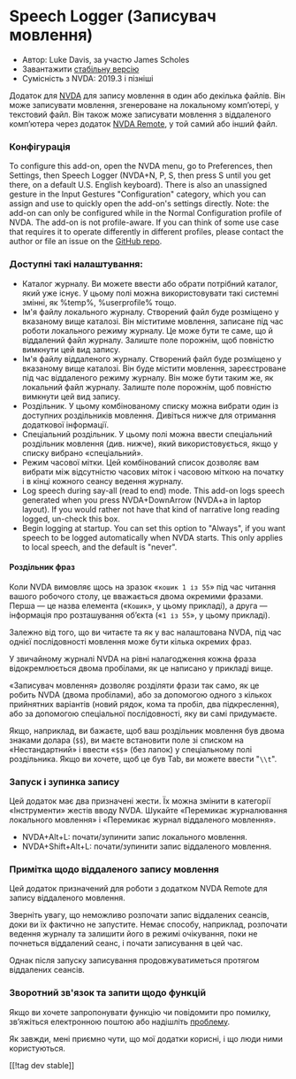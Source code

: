 # Speech Logger (Записувач мовлення) #

* Автор: Luke Davis, за участю James Scholes
* Завантажити [стабільну версію][1]
* Сумісність з NVDA: 2019.3 і пізніші

Додаток для [NVDA](https://nvaccess.org/) для запису мовлення в один або
декілька файлів. Він може записувати мовлення, згенероване на локальному
комп’ютері, у текстовий файл. Він також може записувати мовлення з
віддаленого комп’ютера через додаток [NVDA Remote](https://nvdaremote.com/),
у той самий або інший файл.

### Конфігурація

To configure this add-on, open the NVDA menu, go to Preferences, then
Settings, then Speech Logger (NVDA+N, P, S, then press S until you get
there, on a default U.S. English keyboard).  There is also an unassigned
gesture in the Input Gestures "Configuration" category, which you can assign
and use to quickly open the add-on's settings directly.  Note: the add-on
can only be configured while in the Normal Configuration profile of NVDA.
The add-on is not profile-aware.  If you can think of some use case that
requires it to operate differently in different profiles, please contact the
author or file an issue on the [GitHub repo][2].

### Доступні такі налаштування:

* Каталог журналу. Ви можете ввести або обрати потрібний каталог, який уже
  існує. У цьому полі можна використовувати такі системні змінні, як %temp%,
  %userprofile% тощо.
* Ім'я файлу локального журналу. Створений файл буде розміщено у вказаному
  вище каталозі. Він міститиме мовлення, записане під час роботи локального
  режиму журналу. Це може бути те саме, що й віддалений файл
  журналу. Залиште поле порожнім, щоб повністю вимкнути цей вид запису.
* Ім'я файлу віддаленого журналу. Створений файл буде розміщено у вказаному
  вище каталозі. Він буде містити мовлення, зареєстроване під час
  віддаленого режиму журналу. Він може бути таким же, як локальний файл
  журналу. Залиште поле порожнім, щоб повністю вимкнути цей вид запису.
* Роздільник. У цьому комбінованому списку можна вибрати один із доступних
  роздільників мовлення. Дивіться нижче для отримання додаткової інформації.
* Спеціальний роздільник. У цьому полі можна ввести спеціальний роздільник
  мовлення (див. нижче), який використовується, якщо у списку вибрано
  «спеціальний».
* Режим часової мітки. Цей комбінований список дозволяє вам вибрати між
  відсутністю часових міток і часовою міткою на початку і в кінці кожного
  сеансу ведення журналу.
* Log speech during say-all (read to end) mode. This add-on logs speech
  generated when you press NVDA+DownArrow (NVDA+a in laptop layout). If you
  would rather not have that kind of narrative long reading logged, un-check
  this box.
* Begin logging at startup. You can set this option to "Always", if you want
  speech to be logged automatically when NVDA starts. This only applies to
  local speech, and the default is "never".

#### Роздільник фраз

Коли NVDA вимовляє щось на зразок «`кошик 1 із 55`» під час читання вашого
робочого столу, це вважається двома окремими фразами. Перша — це назва
елемента («`Кошик`», у цьому прикладі), а друга — інформація про
розташування об’єкта («`1 із 55`», у цьому прикладі).

Залежно від того, що ви читаєте та як у вас налаштована NVDA, під час однієї
послідовності мовлення може бути кілька окремих фраз.

У звичайному журналі NVDA на рівні налагодження кожна фраза відокремлюється
двома пробілами, як це написано у прикладі вище.

«Записувач мовлення» дозволяє розділяти фрази так само, як це робить NVDA
(двома пробілами), або за допомогою одного з кількох прийнятних варіантів
(новий рядок, кома та пробіл, два підкреслення), або за допомогою
спеціальної послідовності, яку ви самі придумаєте.

Якщо, наприклад, ви бажаєте, щоб ваш роздільник мовлення був двома знаками
долара (`$$`), ви маєте встановити поле зі списком на «Нестандартний» і
ввести «`$$`» (без лапок) у спеціальному полі роздільника. Якщо ви хочете,
щоб це був Tab, ви можете ввести "`\\t`".

### Запуск і зупинка запису

Цей додаток має  два призначені жести. Їх можна змінити в категорії
«Інструменти» жестів вводу NVDA. Шукайте «Перемикає журналювання локального
мовлення» і «Перемикає журнал віддаленого мовлення».

* NVDA+Alt+L: почати/зупинити запис локального мовлення.
* NVDA+Shift+Alt+L: почати/зупинити запис віддаленого мовлення.

### Примітка щодо віддаленого запису мовлення

Цей додаток призначений для роботи з додатком NVDA Remote для запису
віддаленого мовлення.

Зверніть увагу, що неможливо розпочати запис віддалених сеансів, доки ви їх
фактично не запустите. Немає способу, наприклад, розпочати ведення журналу
та залишити його в режимі очікування, поки не почнеться віддалений сеанс, і
почати записування в цей час.

Однак після запуску записування продовжуватиметься протягом віддалених
сеансів.

### Зворотний зв'язок та запити щодо функцій

Якщо ви хочете запропонувати функцію чи повідомити про помилку, зв’яжіться
електронною поштою або надішліть [проблему][2].

Як завжди, мені приємно чути, що мої додатки корисні, і що люди ними
користуються.

[[!tag dev stable]]

[1]: https://www.nvaccess.org/addonStore/legacy?file=speechLogger

[2]: https://github.com/opensourcesys/speechLogger/issues/new
